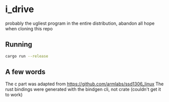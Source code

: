 # i_drive
probably the ugliest program in the entire distribution, abandon all hope when cloning this repo

## Running
```sh
cargo run --release
```

## A few words
The c part was adapted from https://github.com/armlabs/ssd1306_linux
The rust bindings were generated with the bindgen cli, not crate (couldn't get it to work)